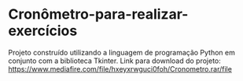 # Cronômetro-para-realizar-exercícios
Projeto construído utilizando a linguagem de programação Python em conjunto com a biblioteca Tkinter. 
Link para download do projeto: https://www.mediafire.com/file/hxeyxrwguci0foh/Cronometro.rar/file
